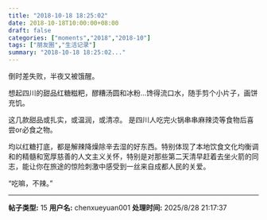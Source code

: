 ```yaml
---
title: "2018-10-18 18:25:02"
date: 2018-10-18T10:00:00+08:00
draft: false
categories: ["moments","2018","2018-10"]
tags: ["朋友圈","生活记录"]
summary: "2018-10-18 18:25:02..."
---
```


倒时差失败，半夜又被饿醒。

想起四川的甜品红糖糍粑，醪糟汤圆和冰粉…馋得流口水，随手剪个小片子，画饼充饥。

这几款甜品或扎实，或温润，或清凉。
是四川人吃完火锅串串麻辣烫等食物后喜尝or必食之物。

均以红糖打底，都是解辣降燥除辛去湿的好东西。特别体现了本地饮食文化均衡调和的精髓和宽厚慈善的人文主义关怀，特别是对那些第二天清早赶着去坐火箭的同志，能让你在旅途的惊险刺激中感受到一丝来自成都人民的关爱。

“吃嘛，不辣。”

---

**帖子类型:** 15
**用户名:** chenxueyuan001
**处理时间:** 2025/8/28 21:17:37